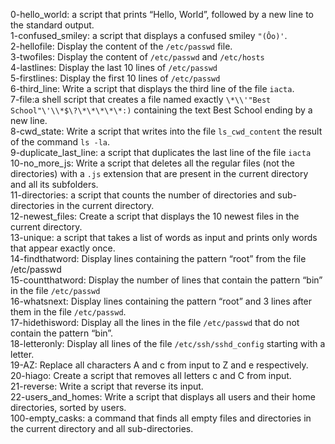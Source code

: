 0-hello_world: a script that prints “Hello, World”, followed by a new line to the standard output.
<br>1-confused_smiley: a script that displays a confused smiley ``` "(Ôo)' ```.
<br>2-hellofile: Display the content of the ``` /etc/passwd ``` file.
<br>3-twofiles: Display the content of ``` /etc/passwd ``` and ``` /etc/hosts ```
<br>4-lastlines: Display the last 10 lines of ``` /etc/passwd ```
<br>5-firstlines: Display the first 10 lines of ``` /etc/passwd ```
<br>6-third_line: Write a script that displays the third line of the file ``` iacta ```.
<br>7-file:a shell script that creates a file named exactly ``` \*\\'"Best School"\'\\*$\?\*\*\*\*\*:) ``` containing the text Best School ending by a new line. 
<br>8-cwd_state: Write a script that writes into the file ```ls_cwd_content``` the result of the command ```ls -la```.
<br>9-duplicate_last_line: a script that duplicates the last line of the file ```iacta```
<br>10-no_more_js: Write a script that deletes all the regular files (not the directories) with a ```.js``` extension that are present in the current directory and all its subfolders.
<br>11-directories: a script that counts the number of directories and sub-directories in the current directory.
<br>12-newest_files: Create a script that displays the 10 newest files in the current directory.
<br>13-unique:  a script that takes a list of words as input and prints only words that appear exactly once.
<br>14-findthatword: Display lines containing the pattern “root” from the file /etc/passwd
<br>15-countthatword: Display the number of lines that contain the pattern “bin” in the file ```/etc/passwd```
<br>16-whatsnext: Display lines containing the pattern “root” and 3 lines after them in the file ```/etc/passwd```.
<br>17-hidethisword: Display all the lines in the file ```/etc/passwd``` that do not contain the pattern “bin”.
<br>18-letteronly: Display all lines of the file ```/etc/ssh/sshd_config``` starting with a letter.
<br>19-AZ: Replace all characters A and c from input to Z and e respectively.
<br>20-hiago: Create a script that removes all letters c and C from input.
<br>21-reverse: Write a script that reverse its input.
<br>22-users_and_homes: Write a script that displays all users and their home directories, sorted by users.
<br>100-empty_casks:  a command that finds all empty files and directories in the current directory and all sub-directories.
